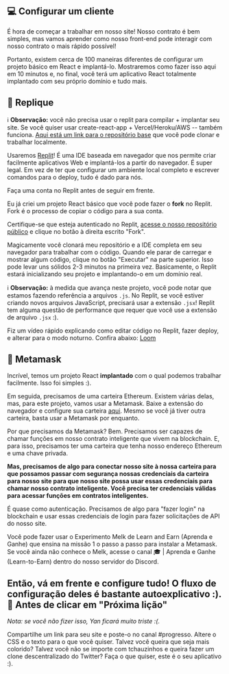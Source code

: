 💻 Configurar um cliente
------------------

É hora de começar a trabalhar em nosso site! Nosso contrato é bem simples, mas vamos aprender como nosso front-end pode interagir com nosso contrato o mais rápido possível!

Portanto, existem cerca de 100 maneiras diferentes de configurar um projeto básico em React e implantá-lo. Mostraremos como fazer isso aqui em 10 minutos e, no final, você terá um aplicativo React totalmente implantado com seu próprio domínio e tudo mais.

🤯 Replique
---------

ℹ️ **Observação:** você não precisa usar o replit para compilar + implantar seu site. Se você quiser usar create-react-app + Vercel/Heroku/AWS -- também funciona. [Aqui está um link para o repositório base](https://github.com/w3b3d3v/projeto-tchauzinho) que você pode clonar e trabalhar localmente.

Usaremos [Replit](https://replit.com/~)! É uma IDE baseada em navegador que nos permite criar facilmente aplicativos Web e implantá-los a partir do navegador. É super legal. Em vez de ter que configurar um ambiente local completo e escrever comandos para o deploy, tudo é dado para nós.

Faça uma conta no Replit antes de seguir em frente.

Eu já criei um projeto React básico que você pode fazer o **fork** no Replit. Fork é o processo de copiar o código para a sua conta.

Certifique-se que esteja autenticado no Replit, [acesse o nosso repositório público](https://replit.com/@DanielCukier/projeto-tchauzinho?v=1) e clique no botão à direita escrito "Fork".

Magicamente você clonará meu repositório e a IDE completa em seu navegador para trabalhar com o código. Quando ele parar de carregar e mostrar algum código, clique no botão "Executar" na parte superior. Isso pode levar uns sólidos 2-3 minutos na primeira vez. Basicamente, o Replit estará inicializando seu projeto e implantando-o em um domínio real.

ℹ️ **Observação:** à medida que avança neste projeto, você pode notar que estamos fazendo referência a arquivos `.js`. No Replit, se você estiver criando novos arquivos JavaScript, precisará usar a extensão `.jsx`! Replit tem alguma questão de performance que requer que você use a extensão de arquivo `.jsx` :).

Fiz um vídeo rápido explicando como editar código no Replit, fazer deploy, e alterar para o modo noturno. Confira abaixo:
[Loom](https://www.loom.com/share/4578eb9fba1243499a6913d214b21dc3)

🦊 Metamask
-----------

Incrível, temos um projeto React **implantado** com o qual podemos trabalhar facilmente. Isso foi simples :).

Em seguida, precisamos de uma carteira Ethereum. Existem várias delas, mas, para este projeto, vamos usar a Metamask. Baixe a extensão do navegador e configure sua carteira [aqui](https://metamask.io/download.html). Mesmo se você já tiver outra carteira, basta usar a Metamask por enquanto.

Por que precisamos da Metamask? Bem. Precisamos ser capazes de chamar funções em nosso contrato inteligente que vivem na blockchain. E, para isso, precisamos ter uma carteira que tenha nosso endereço Ethereum e uma chave privada.

**Mas, precisamos de algo para conectar nosso site à nossa carteira para que possamos passar com segurança nossas credenciais da carteira para nosso site para que nosso site possa usar essas credenciais para chamar nosso contrato inteligente. Você precisa ter credenciais válidas para acessar funções em contratos inteligentes.**

É quase como autenticação. Precisamos de algo para "fazer login" na blockchain e usar essas credenciais de login para fazer solicitações de API do nosso site.

Você pode fazer usar o Experimento Melk de Learn and Earn (Aprenda e Ganhe) que ensina na missão 1 o passo a passo para instalar a Metamask. Se você ainda não conhece o Melk, acesse o canal 🎓 | Aprenda e Ganhe (Learn-to-Earn) dentro do nosso servidor do Discord.

Então, vá em frente e configure tudo! O fluxo de configuração deles é bastante autoexplicativo :).
🚨 Antes de clicar em "Próxima lição"
--------------------------------------------

*Nota: se você não fizer isso, Yan ficará muito triste :(.*

Compartilhe um link para seu site e poste-o no canal #progresso. Altere o CSS e o texto para o que você quiser. Talvez você queira que seja mais colorido? Talvez você não se importe com tchauzinhos e queira fazer um clone descentralizado do Twitter? Faça o que quiser, este é o seu aplicativo :).
